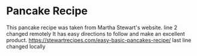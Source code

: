 # Pancake Recipe
This pancake recipe was taken from Martha Stewart's website.  line 2 changed remotely
It has easy directions to follow and make an excellent product.
https://stewartrecipes.com/easy-basic-pancakes-recipe/
last line changed locally